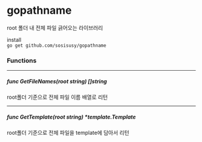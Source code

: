# gopathname

root 폴더 내 전체 파일 긁어오는 라이브러리   
   
install   
`go get github.com/sosisusy/gopathname`   
   
### Functions   
<hr />   

##### func GetFileNames(root string) []string   
root폴더 기준으로 전체 파일 이름 배열로 리턴   
<hr />   

##### func GetTemplate(root string) *template.Template   
root폴더 기준으로 전체 파일을 template에 담아서 리턴
